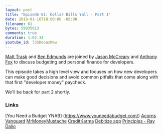 ```yaml
---
layout: post
title: "Episode 61: Dollar Bills Yall - Part 1"
date: 2019-01-16T18:00:00 -05:00
filename: 61
bytes: 59935613
comments: true
duration: 1:02:34
youtube_id: l3SDeoazWaw
---
```


[Matt Trask](https://twitter.com/matthewtrask) and [Ben Edmunds](https://twitter.com/benedmunds) are joined by [Jason McCreary](https://twitter.com/gonedark) and [Anthony Fox](https://twitter.com/https://twitter.com/__wtfox__) to discuss budgeting and personal finance for developers.  

This episode takes a high level view and focuses on how new developers can make good decisions and avoid common pitfalls that come along with that first "developer money" paycheck.

We'll be back for part 2 shortly.


### Links
[You Need a Budget YNAB] (https://www.youneedabudget.com/)
[Acorns](https://www.acorns.com/)
[Vanguard](https://investor.vanguard.com/etf/)
[MrMoneyMustache](http://www.mrmoneymustache.com/)
[CreditKarma](Chttps://www.creditkarma.com/)
[Debitize app](https://debitize.com/)
[Principles - Ray Dalio](https://www.principles.com/)
